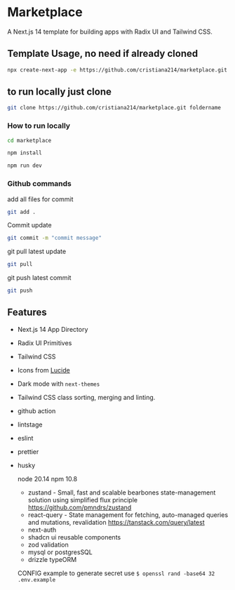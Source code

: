 # Marketplace

A Next.js 14 template for building apps with Radix UI and Tailwind CSS.

## Template Usage, no need if already cloned

```bash
npx create-next-app -e https://github.com/cristiana214/marketplace.git project-name
```

## to run locally  just clone
```bash
git clone https://github.com/cristiana214/marketplace.git foldername    //foldername can be any othername
```

### How to run locally
```bash
cd marketplace
```

```bash
npm install
```

```bash
npm run dev
```

### Github commands
add all files for commit
```bash
git add .
```
Commit update
```bash
git commit -m "commit message"
```
git pull latest update

```bash
git pull
```
git push latest commit
```bash
git push
```









## Features

- Next.js 14 App Directory
- Radix UI Primitives
- Tailwind CSS
- Icons from [Lucide](https://lucide.dev)
- Dark mode with `next-themes`
- Tailwind CSS class sorting, merging and linting.

- github action
- lintstage
- eslint
- prettier
- husky


  node 20.14
  npm 10.8

  - zustand - Small, fast and scalable bearbones state-management solution using simplified flux principle  https://github.com/pmndrs/zustand
  - react-query -  State management for fetching, auto-managed queries and mutations, revalidation https://tanstack.com/query/latest
  - next-auth
  - shadcn ui reusable components 
  - zod validation
  - mysql or postgresSQL
  - drizzle typeORM

  CONFIG example
  to generate secret use `$ openssl rand -base64 32`
`  .env.example`

